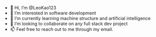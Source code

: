 - 👋 Hi, I’m @LeoKao123
- 👀 I’m interested in software development
- 🌱 I’m currently learning machine structure and artificial intelligence 
- 💞️ I’m looking to collaborate on any full stack dev project
- 📫 Feel free to reach out to me through my email.

<!---
LeoKao123/LeoKao123 is a ✨ special ✨ repository because its `README.md` (this file) appears on your GitHub profile.
You can click the Preview link to take a look at your changes.
--->
